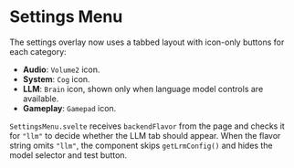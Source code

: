 # Settings Menu

The settings overlay now uses a tabbed layout with icon-only buttons
for each category:

- **Audio**: `Volume2` icon.
- **System**: `Cog` icon.
- **LLM**: `Brain` icon, shown only when language model controls are
  available.
- **Gameplay**: `Gamepad` icon.

`SettingsMenu.svelte` receives `backendFlavor` from the page and
checks it for `"llm"` to decide whether the LLM tab should appear. When
the flavor string omits `"llm"`, the component skips `getLrmConfig()`
and hides the model selector and test button.
